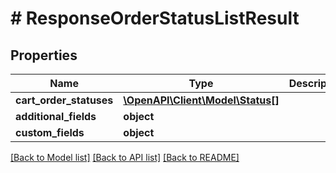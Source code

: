 # # ResponseOrderStatusListResult

## Properties

Name | Type | Description | Notes
------------ | ------------- | ------------- | -------------
**cart_order_statuses** | [**\OpenAPI\Client\Model\Status[]**](Status.md) |  | [optional]
**additional_fields** | **object** |  | [optional]
**custom_fields** | **object** |  | [optional]

[[Back to Model list]](../../README.md#models) [[Back to API list]](../../README.md#endpoints) [[Back to README]](../../README.md)
